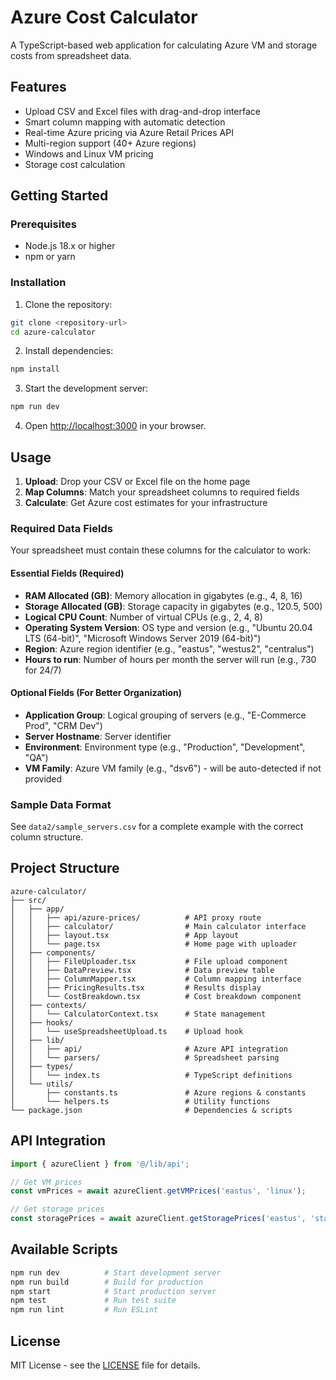 # Azure Cost Calculator

A TypeScript-based web application for calculating Azure VM and storage costs from spreadsheet data.

## Features

- Upload CSV and Excel files with drag-and-drop interface
- Smart column mapping with automatic detection
- Real-time Azure pricing via Azure Retail Prices API
- Multi-region support (40+ Azure regions)
- Windows and Linux VM pricing
- Storage cost calculation

## Getting Started

### Prerequisites

- Node.js 18.x or higher
- npm or yarn

### Installation

1. Clone the repository:
```bash
git clone <repository-url>
cd azure-calculator
```

2. Install dependencies:
```bash
npm install
```

3. Start the development server:
```bash
npm run dev
```

4. Open [http://localhost:3000](http://localhost:3000) in your browser.

## Usage

1. **Upload**: Drop your CSV or Excel file on the home page
2. **Map Columns**: Match your spreadsheet columns to required fields
3. **Calculate**: Get Azure cost estimates for your infrastructure

### Required Data Fields

Your spreadsheet must contain these columns for the calculator to work:

#### Essential Fields (Required)
- **RAM Allocated (GB)**: Memory allocation in gigabytes (e.g., 4, 8, 16)
- **Storage Allocated (GB)**: Storage capacity in gigabytes (e.g., 120.5, 500)
- **Logical CPU Count**: Number of virtual CPUs (e.g., 2, 4, 8)
- **Operating System Version**: OS type and version (e.g., "Ubuntu 20.04 LTS (64-bit)", "Microsoft Windows Server 2019 (64-bit)")
- **Region**: Azure region identifier (e.g., "eastus", "westus2", "centralus")
- **Hours to run**: Number of hours per month the server will run (e.g., 730 for 24/7)

#### Optional Fields (For Better Organization)
- **Application Group**: Logical grouping of servers (e.g., "E-Commerce Prod", "CRM Dev")
- **Server Hostname**: Server identifier
- **Environment**: Environment type (e.g., "Production", "Development", "QA")
- **VM Family**: Azure VM family (e.g., "dsv6") - will be auto-detected if not provided

### Sample Data Format

See `data2/sample_servers.csv` for a complete example with the correct column structure.

## Project Structure

```
azure-calculator/
├── src/
│   ├── app/
│   │   ├── api/azure-prices/          # API proxy route
│   │   ├── calculator/                # Main calculator interface
│   │   ├── layout.tsx                 # App layout
│   │   └── page.tsx                   # Home page with uploader
│   ├── components/
│   │   ├── FileUploader.tsx           # File upload component
│   │   ├── DataPreview.tsx            # Data preview table
│   │   ├── ColumnMapper.tsx           # Column mapping interface
│   │   ├── PricingResults.tsx         # Results display
│   │   └── CostBreakdown.tsx          # Cost breakdown component
│   ├── contexts/
│   │   └── CalculatorContext.tsx      # State management
│   ├── hooks/
│   │   └── useSpreadsheetUpload.ts    # Upload hook
│   ├── lib/
│   │   ├── api/                       # Azure API integration
│   │   └── parsers/                   # Spreadsheet parsing
│   ├── types/
│   │   └── index.ts                   # TypeScript definitions
│   └── utils/
│       ├── constants.ts               # Azure regions & constants
│       └── helpers.ts                 # Utility functions
└── package.json                       # Dependencies & scripts
```

## API Integration

```typescript
import { azureClient } from '@/lib/api';

// Get VM prices
const vmPrices = await azureClient.getVMPrices('eastus', 'linux');

// Get storage prices
const storagePrices = await azureClient.getStoragePrices('eastus', 'standard-ssd');
```

## Available Scripts

```bash
npm run dev          # Start development server
npm run build        # Build for production
npm start            # Start production server
npm test             # Run test suite
npm run lint         # Run ESLint
```

## License

MIT License - see the [LICENSE](LICENSE) file for details. 